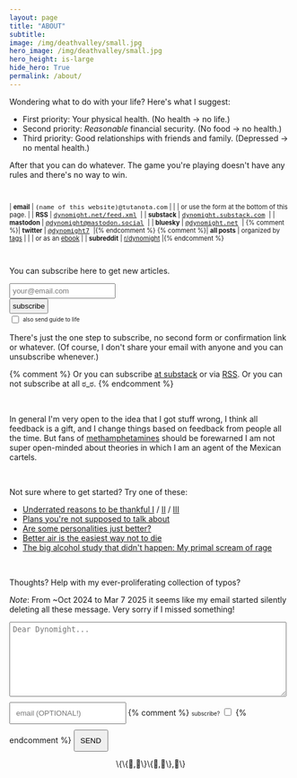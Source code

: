 ```yaml
---
layout: page
title: "ABOUT"
subtitle: 
image: /img/deathvalley/small.jpg
hero_image: /img/deathvalley/small.jpg
hero_height: is-large
hide_hero: True
permalink: /about/
---
```


<style>
table tr{
    border-style: hidden;
    text-align:left;
}
form{
   margin-bottom: 10pt;
}
</style>

Wondering what to do with your life? Here's what I suggest:

* First priority: Your physical health. (No health → no life.)
* Second priority: *Reasonable* financial security. (No food → no health.)
* Third priority: Good relationships with friends and family. (Depressed → no mental health.)

After that you can do whatever. The game you're playing doesn't have any rules and there's no way to win.

<br>

<div style="font-size:80%" markdown="1">

| **email** | <span style="font-family:monospace;">(name of this website)@tutanota.com</span> | 
| | or use the form at the bottom of this page. | 
| **RSS** | <span style="font-family:monospace;"> [dynomight.net/feed.xml](https://dynomight.net/feed.xml) </span> |
| **substack** | <span style="font-family:monospace;"> [dynomight.substack.com](https://dynomight.substack.com) </span> |
| **mastodon** | <span style="font-family:monospace;"> [@dynomight@mastodon.social](https://mastodon.social/@dynomight) </span> |
| **bluesky** | <span style="font-family:monospace;"> [@dynomight.net](https://bsky.app/profile/dynomight.net) </span> |
{% comment %}| **twitter** | <span style="font-family:monospace;"> [@dynomight7](https://twitter.com/dynomight7) </span> |{% endcomment %}
{% comment %}| **all posts** | organized by [tags](/tags/) |
| | or as an [ebook](/ebook/) |
| **subreddit** | [r/dynomight](https://old.reddit.com/r/dynomight/) |{% endcomment %}

</div>


<br>

You can subscribe here to get new articles.


<form action="https://formsubmit.co/928b923b668e10a176706a09a48958d5" method="POST">
<input type="hidden" name="_subject" value="SUBSCRIBE SUB" /> 
<input type="email" name="email" placeholder="your@email.com" style="padding:4px;" /> 
<input type="hidden" name="_next" value="https://dynomight.net/subscribe_success.html" /> 
<input type="hidden" name="_captcha" value="false">
<br><input type="hidden" name="_url" value="https://dynomight.net/"> <button type="submit" style="cursor:pointer; padding:4px;">subscribe</button>
<br><input type="checkbox" id="guide" name="guide" value="guide" style="transform: scale(1); vertical-align: middle;">
<label for="guide" style="margin-top:5px; padding:0px; font-size:70%;">also send guide to life</label>

</form>

There's just the one step to subscribe, no second form or confirmation link or whatever. (Of course, I don't share your email with anyone and you can unsubscribe whenever.)

{% comment %}
Or you can subscribe <a href="https://dynomight.substack.com/">at substack</a> or via [RSS](/feed.xml). Or you can not subscribe at all ಠ_ಠ.
{% endcomment %}

<br>


In general I'm very open to the idea that I got stuff wrong, I think all feedback is a gift, and I change things based on feedback from people all the time. But fans of [methamphetamines](/p2p-meth/) should be forewarned I am not super open-minded about theories in which I am an agent of the Mexican cartels.

<br>

Not sure where to get started? Try one of these:

* [Underrated reasons to be thankful I](/thanks/) / [II](/thanks-2/) / [III](/thanks-3/)
* [Plans you're not supposed to talk about](/plans/)
* [Are some personalities just better?](/better-personalities/)
* [Better air is the easiest way not to die](/air/)
* [The big alcohol study that didn't happen: My primal scream of rage](/alcohol-trial/)

<br>

Thoughts? Help with my ever-proliferating collection of typos?

*Note*: From ~Oct 2024 to Mar 7 2025 it seems like my email started silently deleting all these message. Very sorry if I missed something!

<div style="text-align:left;">
        <!--<details style="border: none 1px #cccccc; width:100%; padding: 5px; border-radius: 5px;"><summary class="headerfont" style="font-size:80%;">say hi</summary>-->
        <form action="https://formsubmit.co/928b923b668e10a176706a09a48958d5" method="POST"> 
          <input type="hidden" name="_subject" value="RESPONSE {{page.title | slice: 0,20}}" /> 
          <textarea type="text" name="text" class="headerfont" placeholder="Dear Dynomight..." style="margin-bottom:10px; padding:5px; width:98%; height:10em; word-wrap: break-word; word-break: break-all;"></textarea>
          <!-- <span class="headerfont" style="font-size:70%; ">(optional)</span> -->
          <input type="email" name="email" class="headerfont" placeholder="email (OPTIONAL!)" style="margin-bottom:10px; padding:10px; min-width:28ch;"/> 
          {% comment %}
          <span class="headerfont" style="font-size:70%; ">subscribe?</span>
          <input type="checkbox" value="1" name="subscribebox" style="padding:10pt;" />
          {% endcomment %}
          <input type="text" name="_honey" style="display:none"> 
          <input type="hidden" name="_next" value="https://dynomight.net/respond_success.html" /> 
          <input type="hidden" name="_captcha" value="false"> 
          <input type="hidden" name="_url" value="https://dynomight.net/">
          <button type="submit" class="headerfont" style="padding:10px;">SEND</button> 
        </form>
        <!-- <span class="headerfont" style="font-size:60%;">Help with my ever-proliferating collection of typos, please.</span> -->
        <!-- </details> -->
        </div> 

<div class="headerfont" style="text-align:center" markdown="1">
\{\{🦕,🧗\}\{🤔,💪\},🧨\}
</div>